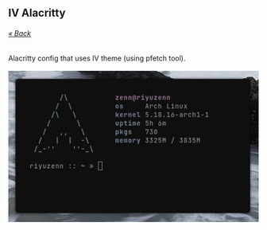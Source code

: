 ## IV Alacritty
<h6><a href="https://github.com/riyuzenn/iv" align="left">« Back</a></h6>  

Alacritty config that uses IV theme (using pfetch tool).  
<br />
![preview](./prev.png)
